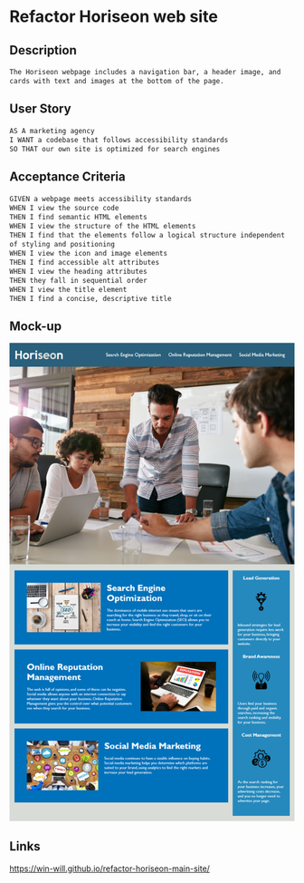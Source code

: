 # Refactor Horiseon web site

## Description

```
The Horiseon webpage includes a navigation bar, a header image, and cards with text and images at the bottom of the page.
```

## User Story

```
AS A marketing agency
I WANT a codebase that follows accessibility standards
SO THAT our own site is optimized for search engines
```

## Acceptance Criteria

```
GIVEN a webpage meets accessibility standards
WHEN I view the source code
THEN I find semantic HTML elements
WHEN I view the structure of the HTML elements
THEN I find that the elements follow a logical structure independent of styling and positioning
WHEN I view the icon and image elements
THEN I find accessible alt attributes
WHEN I view the heading attributes
THEN they fall in sequential order
WHEN I view the title element
THEN I find a concise, descriptive title
```

## Mock-up

![Link to mock-up](https://github.com/win-will/challenge-1/blob/main/assets/images/01-html-css-git-homework-demo.png?raw=true)

## Links

https://win-will.github.io/refactor-horiseon-main-site/


